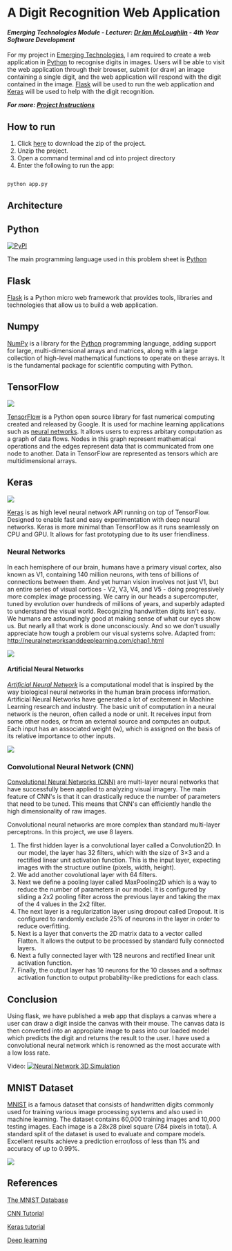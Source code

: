 # A Digit Recognition Web Application
#### *Emerging Technologies Module - Lecturer: [Dr Ian McLoughlin](ianmcloughlin.github.io) - 4th Year Software Development*
For my project in [Emerging Technologies](https://emerging-technologies.github.io/), I am required to create a web application in [Python](https://www.python.org/) to recognise digits in images. Users will be able to visit the web application through their browser, submit (or draw) an image containing a single digit, and the web application will respond with the digit contained in the image. [Flask](http://flask.pocoo.org/) will be used to run the web application and [Keras](https://keras.io/) will be used to help with the digit recognition.

**_For more: [Project Instructions](https://emerging-technologies.github.io/problems/project.html)_**

## How to run 
1. Click [here](https://github.com/ianburkeixiv/Python-TensorFlow-WebApp/archive/master.zip) to download the zip of the project.
2. Unzip the project.
3. Open a command terminal and cd into project directory
4. Enter the following to run the app:

```python

python app.py

```
## Architecture

## Python 
[![PyPI](https://img.shields.io/pypi/pyversions/Django.svg)]()

The main programming language used in this problem sheet is [Python](https://www.python.org/)

## Flask
[Flask](http://flask.pocoo.org/) is a Python micro web framework that provides tools, libraries and technologies that allow us to build a web application. 

## Numpy
[NumPy](http://www.numpy.org/) is a library for the [Python](https://www.python.org/) programming language, adding support for large, multi-dimensional arrays and matrices, along with a large collection of high-level mathematical functions to operate on these arrays. It is the fundamental package for scientific computing with Python.

## TensorFlow
![](https://user-images.githubusercontent.com/22341150/33095338-3573a9cc-cefb-11e7-9030-42e3f298e0b7.png)

[TensorFlow](https://www.tensorflow.org/) is a Python open source library for fast numerical computing created and released by Google. It is used for machine learning applications such as [neural networks](https://en.wikipedia.org/wiki/Artificial_neural_network). It allows users to express arbitary computation as a graph of data flows. Nodes in this graph represent mathematical operations and the edges represent data that is communicated from one node to another. Data in TensorFlow are represented as tensors which are multidimensional arrays. 

## Keras
![](https://user-images.githubusercontent.com/22341150/33095362-4cf67246-cefb-11e7-87e5-cad404557eec.png)

[Keras](https://keras.io/) is as high level neural network API running on top of TensorFlow. Designed to enable fast and easy experimentation with deep neural networks. Keras is more minimal than TensorFlow as it runs seamlessly on CPU and GPU. It allows for fast prototyping due to its user friendliness.

### Neural Networks
In each hemisphere of our brain, humans have a primary visual cortex, also known as V1, containing 140 million neurons, with tens of billions of connections between them. And yet human vision involves not just V1, but an entire series of visual cortices - V2, V3, V4, and V5 - doing progressively more complex image processing. We carry in our heads a supercomputer, tuned by evolution over hundreds of millions of years, and superbly adapted to understand the visual world. Recognizing handwritten digits isn't easy. We humans are astoundingly good at making sense of what our eyes show us. But nearly all that work is done unconsciously. And so we don't usually appreciate how tough a problem our visual systems solve. Adapted from: http://neuralnetworksanddeeplearning.com/chap1.html

![](http://neuralnetworksanddeeplearning.com/images/tikz11.png)

#### Artificial Neural Networks
*_[Artificial Neural Network](https://en.wikipedia.org/wiki/Artificial_neural_network)_* is a computational model that is inspired by the way biological neural networks in the human brain process information. Artificial Neural Networks have generated a lot of excitement in Machine Learning research and industry. The basic unit of computation in a neural network is the neuron, often called a node or unit. It receives input from some other nodes, or from an external source and computes an output. Each input has an associated weight (w), which is assigned on the basis of its relative importance to other inputs.

![](https://ujwlkarn.files.wordpress.com/2016/08/screen-shot-2016-08-09-at-3-42-21-am.png?w=768&h=410)

### Convolutional Neural Network (CNN)
[Convolutional Neural Networks (CNN)](http://cs231n.github.io/convolutional-networks/) are multi-layer neural networks that have successfully been applied to analyzing visual imagery. The main feature of CNN's is that it can drastically reduce the number of parameters that need to be tuned. This means that CNN's can efficiently handle the high dimensionality of raw images.

Convolutional neural networks are more complex than standard multi-layer perceptrons. In this project, we use 8 layers.
1. The first hidden layer is a convolutional layer called a Convolution2D. In our model, the layer has 32 filters, which with the size of 3×3 and a rectified linear unit activation function. This is the input layer, expecting images with the structure outline (pixels, width, height). 
2. We add another covolutional layer with 64 filters.  
3. Next we define a pooling layer called MaxPooling2D which is a way to reduce the number of parameters in our model. It is configured by sliding a 2x2 pooling filter across the previous layer and taking the max of the 4 values in the 2x2 filter.
4. The next layer is a regularization layer using dropout called Dropout. It is configured to randomly exclude 25% of neurons in the layer in order to reduce overfitting. 
5. Next is a layer that converts the 2D matrix data to a vector called Flatten. It allows the output to be processed by standard fully connected layers.
6. Next a fully connected layer with 128 neurons and rectified linear unit activation function. 
8. Finally, the output layer has 10 neurons for the 10 classes and a softmax activation function to output probability-like predictions for each class.

## Conclusion
Using flask, we have published a web app that displays a canvas where a user can draw a digit inside the canvas with their mouse. The canvas data is then converted into an appropiate image to pass into our loaded model which predicts the digit and returns the result to the user. I have used a convolutional neural network which is renowned as the most accurate with a low loss rate.

Video: [![Neural Network 3D Simulation](https://img.youtube.com/vi/https://www.youtube.com/watch?v=3JQ3hYko51Y/0.jpg)](https://www.youtube.com/watch?v=3JQ3hYko51Y)

## MNIST Dataset
[MNIST]( http://yann.lecun.com/exdb/mnist/) is a famous dataset that consists of handwritten digits commonly used for training various image processing systems and also used in machine learning. The dataset contains 60,000 training images and 10,000 testing images. Each image is a 28x28 pixel square (784 pixels in total). A standard split of the dataset is used to evaluate and compare models. Excellent results achieve a prediction error/loss of less than 1% and accuracy of up to 0.99%.

![](https://www.tensorflow.org/images/mnist_digits.png)

## References
[The MNIST Database](http://yann.lecun.com/exdb/mnist/)

[CNN Tutorial](https://machinelearningmastery.com/handwritten-digit-recognition-using-convolutional-neural-networks-python-keras/)

[Keras tutorial](https://elitedatascience.com/keras-tutorial-deep-learning-in-python)

[Deep learning](http://neuralnetworksanddeeplearning.com/chap1.html)
